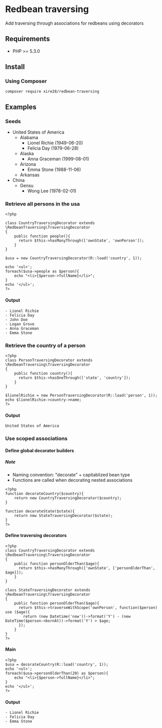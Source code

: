 # Redbean traversing
Add traversing through associations for redbeans using decorators

## Requirements

- PHP >= 5.3.0

## Install
### Using Composer

```
composer require xire28/redbean-traversing
```

## Examples

### Seeds

- United States of America
	- Alabama
		- Lionel Richie (1949-06-20)
		- Felicia Day (1979-06-28)
	- Alaska
		- Anna Graceman (1999-08-01)
	- Arizona
		- Emma Stone (1988-11-06)
	- Arkansas
- China
	- Gensu
		- Wong Lee (1978-02-01)

### Retrieve all persons in the usa

```
<?php

class CountryTraversingDecorator extends \RedbeanTraversing\TraversingDecorator
{
    public function people(){
      return $this->hasManyThrough(['ownState', 'ownPerson']);
    }
}

$usa = new CountryTraversingDecorator(R::load('country', 1));

echo '<ul>';
foreach($usa->people as $person){
	echo "<li>{$person->fullName}</li>";
}
echo '</ul>';
?>
```

#### Output
```
- Lionel Richie
- Felicia Day
- John Doe
- Logan Grove
- Anna Graceman
- Emma Stone
```

### Retrieve the country of a person

```
<?php
class PersonTraversingDecorator extends \RedbeanTraversing\TraversingDecorator
{
    public function country(){
      return $this->hasOneThrough(['state', 'country']);
    }
}

$lionelRichie = new PersonTraversingDecorator(R::load('person', 1));
echo $lionelRichie->country->name;
?>
```

#### Output
```
United States of America
```

### Use scoped associations
#### Define global decorator builders
##### Note
- Naming convention: "decorate" + capitablized bean type
- Functions are called when decorating nested associations

```
<?php
function decorateCountry($country){
	return new CountryTraversingDecorator($country);
}

function decorateState($state){
	return new StateTraversingDecorator($state);
}
?>
```

#### Define traversing decorators

```
<?php
class CountryTraversingDecorator extends \RedbeanTraversing\TraversingDecorator
{
    public function personOlderThan($age){
      return $this->hasManyThrough(['ownState', ['personOlderThan', $age]]);
    }
}

class StateTraversingDecorator extends \RedbeanTraversing\TraversingDecorator
{
    public function personOlderThan($age){
      return $this->traverseWithScope('ownPerson', function($person) use ($age){
      	return (new Datetime('now'))->format('Y') - (new DateTime($person->bornAt))->format('Y') > $age;
      });
    }
}
?>
```

#### Main
```
<?php
$usa = decorateCountry(R::load('country', 1));
echo '<ul>';
foreach($usa->personOlderThan(20) as $person){
	echo "<li>{$person->fullName}</li>";
}
echo '</ul>';
?>
```

#### Output
```
- Lionel Richie
- Felicia Day
- Emma Stone
```